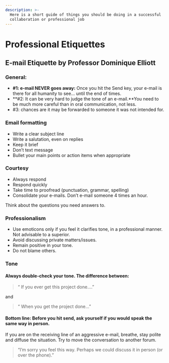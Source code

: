 ```yaml
---
description: >-
  Here is a short guide of things you should be doing in a successful
  collaboration or professional job
---
```


# Professional Etiquettes

## E-mail Etiquette by Professor Dominique Elliott

### **General:**

* **#1: e-mail NEVER goes away:** Once you hit the Send key, your e-mail is there for all humanity to see… until the end of times.
* **#2: It can be very hard to judge the tone of an e-mail.**You need to be much more careful than in oral communication, not less.
* \#3: chances are it may be forwarded to someone it was not intended for.

### **Email formatting**

* Write a clear subject line
* Write a salutation, even on replies
* Keep it brief
* Don’t text message
* Bullet your main points or action items when appropriate

### **Courtesy**

* Always respond
* Respond quickly
* Take time to proofread (punctuation, grammar, spelling)
* Consolidate your e-mails. Don’t e-mail someone 4 times an hour.

Think about the questions you need answers to.

### **Professionalism**

* Use emoticons only if you feel it clarifies tone, in a professional manner. Not advisable to a superior.
* Avoid discussing private matters/issues.
* Remain positive in your tone.
* Do not blame others.

### **Tone**

#### **Always double-check your tone. The difference between:**

> “ If you ever get this project done….”

and

> “ When you get the project done…”

#### Bottom line: Before you hit send, ask yourself if you would speak the same way in person.

If you are on the receiving line of an aggressive e-mail, breathe, stay polite and diffuse the situation. Try to move the conversation to another forum.

> “I’m sorry you feel this way. Perhaps we could discuss it in person (or over the phone).”

